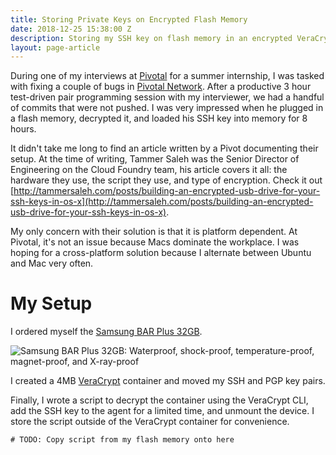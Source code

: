 ```yaml
---
title: Storing Private Keys on Encrypted Flash Memory
date: 2018-12-25 15:38:00 Z
description: Storing my SSH key on flash memory in an encrypted VeraCrypt container.
layout: page-article
---
```


During one of my interviews at [Pivotal](https://pivotal.io) for a summer internship, I was tasked with fixing a couple of bugs in [Pivotal Network](https://network.pivotal.io). After a productive 3 hour test-driven pair programming session with my interviewer, we had a handful of commits that were not pushed. I was very impressed when he plugged in a flash memory, decrypted it, and loaded his SSH key into memory for 8 hours.

It didn't take me long to find an article written by a Pivot documenting their setup. At the time of writing, Tammer Saleh was the Senior Director of Engineering on the Cloud Foundry team, his article covers it all: the hardware they use, the script they use, and type of encryption. Check it out [http://tammersaleh.com/posts/building-an-encrypted-usb-drive-for-your-ssh-keys-in-os-x](http://tammersaleh.com/posts/building-an-encrypted-usb-drive-for-your-ssh-keys-in-os-x).

My only concern with their solution is 
that it is platform dependent. At Pivotal, it's not an issue because Macs dominate the workplace. I was hoping for a cross-platform solution because I alternate between Ubuntu and Mac very often.

# My Setup

I ordered myself the [Samsung BAR Plus 32GB](https://www.samsung.com/us/computing/memory-storage/usb-flash-drives/usb-3-1-flash-drive-bar-plus-32gb-titan-gray-muf-32be4-am).

![Samsung BAR Plus 32GB: Waterproof, shock-proof, temperature-proof, magnet-proof, and X-ray-proof](/uploads/01_MUF-32BE4_Front_Titan-Gray041918.jpg)

I created a 4MB [VeraCrypt](https://github.com/veracrypt/VeraCrypt) container and moved my SSH and PGP key pairs.

Finally, I wrote a script to decrypt the container using the VeraCrypt CLI, add the SSH key to the agent for a limited time, and unmount the device. I store the script outside of the VeraCrypt container for convenience.

```
# TODO: Copy script from my flash memory onto here
```